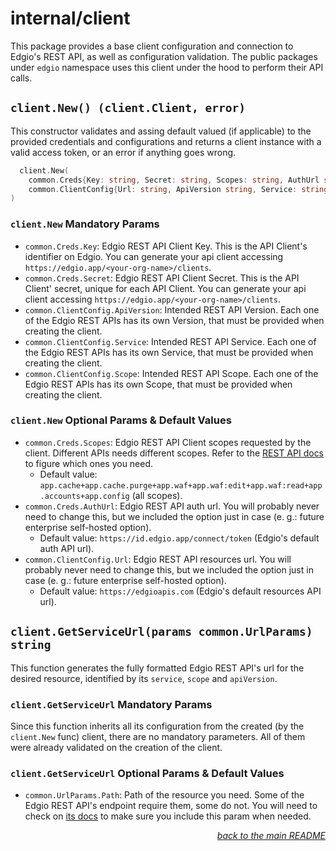 # internal/client

This package provides a base client configuration and connection to Edgio's REST API, as well as configuration validation. The public packages under `edgio` namespace uses this client under the hood to perform their API calls.

## `client.New() (client.Client, error)`

This constructor validates and assing default valued (if applicable) to the provided credentials and configurations and returns a client instance with a valid access token, or an error if anything goes wrong.

```go
  client.New(
    common.Creds{Key: string, Secret: string, Scopes: string, AuthUrl string},
    common.ClientConfig{Url: string, ApiVersion string, Service: string, Scope: string, OrgId: string}
)
```

### `client.New` Mandatory Params

- `common.Creds.Key`: Edgio REST API Client Key. This is the API Client's identifier on Edgio. You can generate your api client accessing `https://edgio.app/<your-org-name>/clients`.
- `common.Creds.Secret`: Edgio REST API Client Secret. This is the API Client' secret, unique for each API Client. You can generate your api client accessing `https://edgio.app/<your-org-name>/clients`.
- `common.ClientConfig.ApiVersion`: Intended REST API Version. Each one of the Edgio REST APIs has its own Version, that must be provided when creating the client.
- `common.ClientConfig.Service`: Intended REST API Service. Each one of the Edgio REST APIs has its own Service, that must be provided when creating the client.
- `common.ClientConfig.Scope`: Intended REST API Scope. Each one of the Edgio REST APIs has its own Scope, that must be provided when creating the client.

### `client.New` Optional Params & Default Values

- `common.Creds.Scopes`: Edgio REST API Client scopes requested by the client. Different APIs needs different scopes. Refer to the [REST API docs](https://docs.edg.io/rest_api) to figure which ones you need.
  - Default value: `app.cache+app.cache.purge+app.waf+app.waf:edit+app.waf:read+app.accounts+app.config` (all scopes).
- `common.Creds.AuthUrl`: Edgio REST API auth url. You will probably never need to change this, but we included the option just in case (e. g.: future enterprise self-hosted option).
  - Default value: `https://id.edgio.app/connect/token` (Edgio's default auth API url).
- `common.ClientConfig.Url`: Edgio REST API resources url. You will probably never need to change this, but we included the option just in case (e. g.: future enterprise self-hosted option).
  - Default value: `https://edgioapis.com` (Edgio's default resources API url).

## `client.GetServiceUrl(params common.UrlParams) string`

This function generates the fully formatted Edgio REST API's url for the desired resource, identified by its `service`, `scope` and `apiVersion`.

### `client.GetServiceUrl` Mandatory Params

Since this function inherits all its configuration from the created (by the `client.New` func) client, there are no mandatory parameters. All of them were already validated on the creation of the client.

### `client.GetServiceUrl` Optional Params & Default Values

- `common.UrlParams.Path`: Path of the resource you need. Some of the Edgio REST API's endpoint require them, some do not. You will need to check on [its docs](https://docs.edg.io/rest_api) to make sure you include this param when needed.

<p align="right"><em><a href="../../README.md#client">back to the main README</a></em></p>
